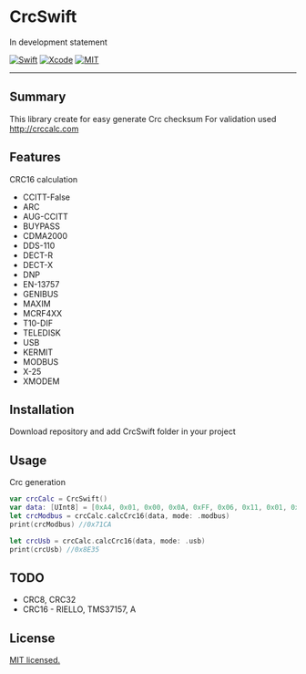 # CrcSwift
In development statement


[![Swift](https://img.shields.io/badge/Swift-4.2-orange.svg)](https://swift.org)
[![Xcode](https://img.shields.io/badge/Xcode-10.0-blue.svg)](https://developer.apple.com/xcode)
[![MIT](https://img.shields.io/badge/License-MIT-red.svg)](https://opensource.org/licenses/MIT)
____

## Summary
This library create for easy generate Crc checksum
For validation used http://crccalc.com

## Features 
CRC16 calculation
-  CCITT-False
- ARC
- AUG-CCITT
- BUYPASS
- CDMA2000
- DDS-110
- DECT-R
- DECT-X
- DNP
- EN-13757
- GENIBUS
- MAXIM
- MCRF4XX
- T10-DIF
- TELEDISK
- USB
- KERMIT
- MODBUS
- X-25
- XMODEM

## Installation
Download repository and add CrcSwift folder in your project 

## Usage

Crc generation
```swift
var crcCalc = CrcSwift()
var data: [UInt8] = [0xA4, 0x01, 0x00, 0x0A, 0xFF, 0x06, 0x11, 0x01, 0x01, 0x13, 0x00, 0xD3] // A401000AFF061101011300D3
let crcModbus = crcCalc.calcCrc16(data, mode: .modbus)
print(crcModbus) //0x71CA

let crcUsb = crcCalc.calcCrc16(data, mode: .usb)
print(crcUsb) //0x8E35
```

## TODO
- CRC8, CRC32
- CRC16 - RIELLO, TMS37157, A


## License

[MIT licensed.](LICENSE)
